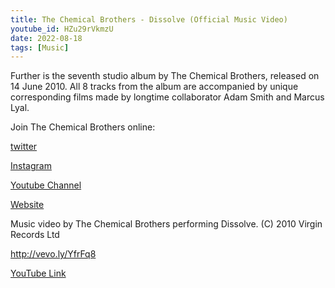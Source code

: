 ```yaml
---
title: The Chemical Brothers - Dissolve (Official Music Video)
youtube_id: HZu29rVkmzU
date: 2022-08-18
tags: [Music]
---
```

Further is the seventh studio album by The Chemical Brothers, released on 14 June 2010.  All 8 tracks from the album are accompanied by unique corresponding films made by longtime collaborator Adam Smith and Marcus Lyal. 


Join The Chemical Brothers online:

[twitter](https://twitter.com/chembros)

[Instagram](https://instagram.com/TheChemicalBrothers)

[Youtube Channel](https://www.youtube.com/user/TheChemicalBrother)


[Website](http://thechemicalbrothers.com)

Music video by The Chemical Brothers performing Dissolve. (C) 2010 Virgin Records Ltd

http://vevo.ly/YfrFq8

[YouTube Link](https://www.youtube.com/watch?v=HZu29rVkmzU)
